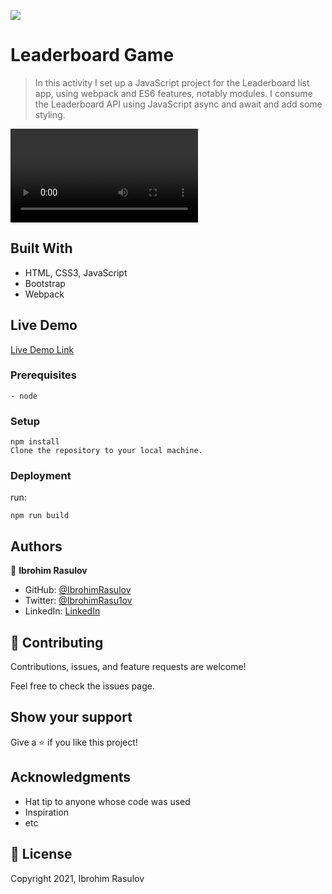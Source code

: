 ![](https://img.shields.io/badge/Microverse-blueviolet)

# Leaderboard Game

> In this activity I set up a JavaScript project for the Leaderboard list app, using webpack and ES6 features, notably modules. I consume the Leaderboard API using JavaScript async and await and add some styling.

<video controls autoplay>
  <source src="./preview.mp4" type="video/mp4">
  Preview video
</video>

## Built With

- HTML, CSS3, JavaScript
- Bootstrap
- Webpack

## Live Demo

[Live Demo Link](https://ibrohimrasulov.github.io/Leaderboard-game/dist)

### Prerequisites

    - node

### Setup

```
npm install
Clone the repository to your local machine.
```

### Deployment

 run:
 ```
 npm run build
 ```

## Authors

👤 **Ibrohim Rasulov**

- GitHub: [@IbrohimRasulov](https://github.com/IbrohimRasulov)
- Twitter: [@IbrohimRasu1ov](https://twitter.com/IbrohimRasu1ov)
- LinkedIn: [LinkedIn](https://www.linkedin.com/in/ibrohim-rasulov-a88352209/)

## 🤝 Contributing

Contributions, issues, and feature requests are welcome!

Feel free to check the issues page.

## Show your support

Give a ⭐️ if you like this project!

## Acknowledgments

- Hat tip to anyone whose code was used
- Inspiration
- etc

## 📝 License

Copyright 2021, Ibrohim Rasulov